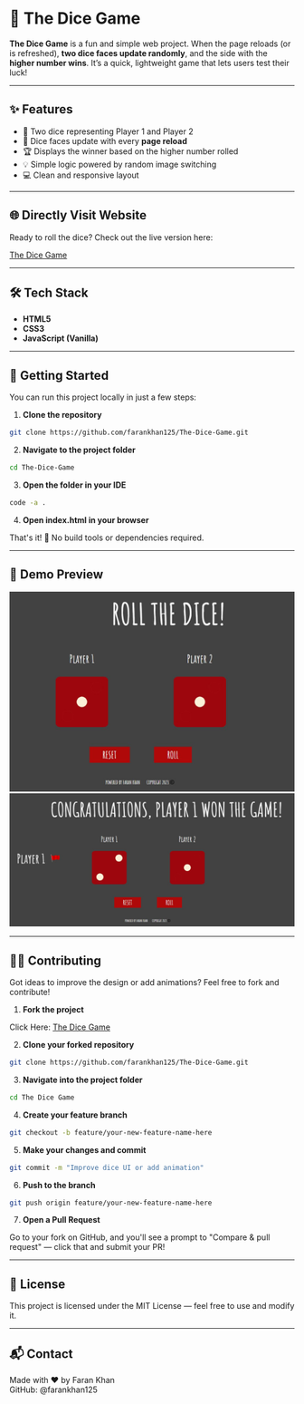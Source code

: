 # 🎲 The Dice Game

**The Dice Game** is a fun and simple web project. When the page reloads (or is refreshed), **two dice faces update randomly**, and the side with the **higher number wins**. It’s a quick, lightweight game that lets users test their luck!

---

## ✨ Features

- 🎯 Two dice representing Player 1 and Player 2
- 🔁 Dice faces update with every **page reload**
- 🏆 Displays the winner based on the higher number rolled
- 💡 Simple logic powered by random image switching
- 💻 Clean and responsive layout

---

## 🌐 Directly Visit Website

Ready to roll the dice? Check out the live version here:

[The Dice Game](https://farankhan125.github.io/The-Dice-Game/)

---

## 🛠️ Tech Stack

- **HTML5**
- **CSS3**
- **JavaScript (Vanilla)**

---

## 🚀 Getting Started

You can run this project locally in just a few steps:

1. **Clone the repository**
```bash
git clone https://github.com/farankhan125/The-Dice-Game.git
```
2. **Navigate to the project folder**
```bash
cd The-Dice-Game
```
3. **Open the folder in your IDE**
```bash
code -a .
```
4. **Open index.html in your browser**

That's it! 🎉 No build tools or dependencies required.

---

## 📸 Demo Preview

![Image1](Images/img1.JPG)
![Image2](Images/img2.JPG)

---

## 🧑‍💻 Contributing

Got ideas to improve the design or add animations? Feel free to fork and contribute!

1. **Fork the project**  

Click Here: [The Dice Game](https://github.com/farankhan125/The-Dice-Game)

2. **Clone your forked repository**
```bash
git clone https://github.com/farankhan125/The-Dice-Game.git
```
3. **Navigate into the project folder**
```bash
cd The Dice Game
```
4. **Create your feature branch**
```bash
git checkout -b feature/your-new-feature-name-here
```
5. **Make your changes and commit**
```bash
git commit -m "Improve dice UI or add animation"
```
6. **Push to the branch**
```bash
git push origin feature/your-new-feature-name-here
```
7. **Open a Pull Request**  

Go to your fork on GitHub, and you'll see a prompt to "Compare & pull request" — click that and submit your PR!

---

## 📄 License

This project is licensed under the MIT License — feel free to use and modify it.

---

## 📬 Contact
Made with ❤️ by Faran Khan  
GitHub: @farankhan125
